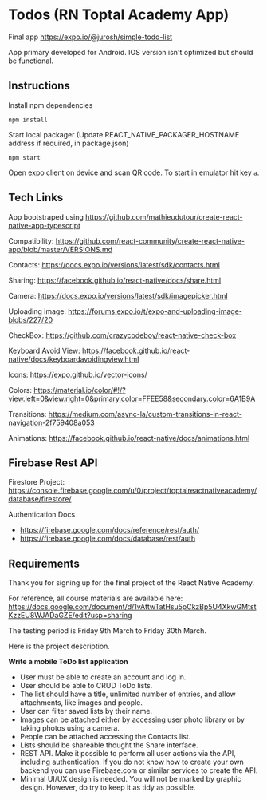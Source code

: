 # Todos (RN Toptal Academy App)

Final app https://expo.io/@jurosh/simple-todo-list

App primary developed for Android. IOS version isn't optimized but should be functional.

## Instructions

Install npm dependencies

```
npm install
```

Start local packager (Update REACT_NATIVE_PACKAGER_HOSTNAME address if required, in package.json)

```
npm start
```

Open expo client on device and scan QR code. To start in emulator hit key `a`.

## Tech Links

App bootstraped using https://github.com/mathieudutour/create-react-native-app-typescript

Compatibility: https://github.com/react-community/create-react-native-app/blob/master/VERSIONS.md

Contacts: https://docs.expo.io/versions/latest/sdk/contacts.html

Sharing: https://facebook.github.io/react-native/docs/share.html

Camera: https://docs.expo.io/versions/latest/sdk/imagepicker.html

Uploading image: https://forums.expo.io/t/expo-and-uploading-image-blobs/227/20

CheckBox: https://github.com/crazycodeboy/react-native-check-box

Keyboard Avoid View: https://facebook.github.io/react-native/docs/keyboardavoidingview.html

Icons: https://expo.github.io/vector-icons/

Colors: https://material.io/color/#!/?view.left=0&view.right=0&primary.color=FFEE58&secondary.color=6A1B9A

Transitions: https://medium.com/async-la/custom-transitions-in-react-navigation-2f759408a053

Animations: https://facebook.github.io/react-native/docs/animations.html

## Firebase Rest API

Firestore Project: https://console.firebase.google.com/u/0/project/toptalreactnativeacademy/database/firestore/

Authentication Docs

* https://firebase.google.com/docs/reference/rest/auth/
* https://firebase.google.com/docs/database/rest/auth

## Requirements

Thank you for signing up for the final project of the React Native Academy.

For reference, all course materials are available here:
https://docs.google.com/document/d/1vAttwTatHsu5pCkzBp5U4XkwGMtstKzzEU8WJADaGZE/edit?usp=sharing

The testing period is Friday 9th March to Friday 30th March.

Here is the project description.

**Write a mobile ToDo list application**

* User must be able to create an account and log in.
* User should be able to CRUD ToDo lists.
* The list should have a title, unlimited number of entries, and allow attachments, like images and people.
* User can filter saved lists by their name.
* Images can be attached either by accessing user photo library or by taking photos using a camera.
* People can be attached accessing the Contacts list.
* Lists should be shareable thought the Share interface.
* REST API. Make it possible to perform all user actions via the API, including authentication. If you do not know how to create your own backend you can use Firebase.com or similar services to create the API.
* Minimal UI/UX design is needed. You will not be marked by graphic design. However, do try to keep it as tidy as possible.
